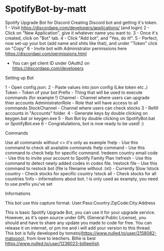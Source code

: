 # SpotifyBot-by-matt
Spotify Upgrade Bot for Discord
Creating Discord bot and getting it's token.
1 - Visit https://discordapp.com/developers/applications/ (and login)
2 - Click on "New Application", give it whatever name you want to.
3 - Once it's created, click on "Bot" tab.
4 - Click "Add bot", and "Yes, do it!".
5 - Perfect, now set-up your bot (add name and shits like that),
and under "Token" click on "Copy"
6 - Invite bot with Administrator permissions here https://discordapi.com/permissions.html
* You can get client ID under OAuth2 on https://discordapp.com/developers


Setting up Bot

1 - Open config.json.
2 - Paste values into json config (Like token etc..)
Token - Token of your bot 
Prefix - Thing that will be used to execute commands (for example !)
Channel - Channel where users can upgrade thier accounts
AdministratorRole - Role that will have access to all commands
StockChannel - Channel where users can check stocks
3 - Refill accounts in "Accounts" folder.
4 - Generate keys by double clicking on keygen.bat or keygen.exe
5 - Run Bot by double clicking on SpotifyBot.bat or SpotifyBot.exe
6 - Congratulations, bot is now ready to be used! :)


Commands

Use all commands without <> it's only as example
!help - Use this command to check all available commands
!help command - Use this command to check help for specific command.
!redeem country email code - Use this to invite your account to Spotify Family Plan
!refresh - Use this command to detect newly added codes in codes file.
!restock file - Use this command to restock bot (file is filename without .txt) - Currently Slow
!stock country - Check stocks for specific country
!stock all - Check stocks for all countries
!info - informations about bot.
! is only used as examply, you need to use prefix you've set


Informations

This bot use this capture format.
User:Pass:Country:ZipCode:City:Address

This is basic Spotify Upgrade Bot, you can use it for your upgrade service.
However, as it's open source under GPL (General Public License), you should
and have to share any update you made to code for free.
You can release it on internet, or pm me and i will add your version to this thread.
This bot is fully developed by tomatoj(https://www.nulled.to/user/2158082-matoooo), from love to leechers.
Billie is best https://www.nulled.to/user/1236023-billieeilish
